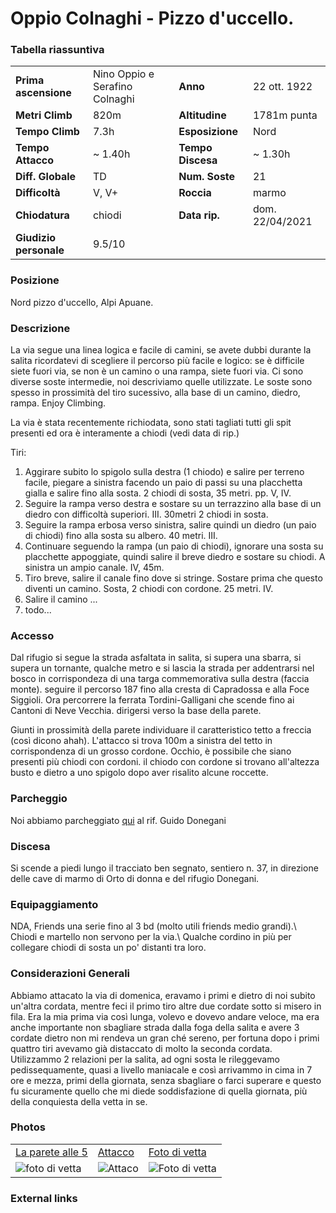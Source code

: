 Oppio Colnaghi - Pizzo d'uccello.
===

### Tabella riassuntiva

|  	                            | 	  	                    |   				        | 	  		            | 
|-------------------------------|-------------------------- |---------------------------|-----------------------|
|**Prima ascensione** 		    |	  Nino Oppio e Serafino Colnaghi      	            | **Anno**                  |   22 ott. 1922               |
|**Metri Climb**		        |	820m	                | **Altitudine** 		    | 1781m punta	        |       
|**Tempo Climb**		        |    7.3h                   | **Esposizione**		    |   Nord           	        |
|**Tempo Attacco**		        |	~ 1.40h                 | **Tempo Discesa**		    | ~ 1.30h               |
|**Diff. Globale**              | TD	            | **Num. Soste**            |		    21  	        |
|**Difficoltà**		            | V, V+      	        | **Roccia**		        |    marmo  		            |
|**Chiodatura**		            |        chiodi        	        | **Data rip.**			    | dom. 22/04/2021       |
|**Giudizio personale**         |    9.5/10                 |                           |                       |


### Posizione
Nord pizzo d'uccello,  Alpi Apuane.

### Descrizione
La via segue una linea logica e facile di camini, se avete dubbi durante la salita ricordatevi di scegliere il percorso più facile e logico:
se è difficile siete fuori via, se non è un camino o una rampa, siete fuori via. Ci sono diverse soste intermedie, noi descriviamo quelle utilizzate. 
Le soste sono spesso in prossimità del tiro sucessivo, alla base di un camino, diedro, rampa. Enjoy Climbing.

La via è stata recentemente richiodata, sono stati tagliati tutti gli spit presenti ed ora è interamente a chiodi (vedi data di rip.)


Tiri: 
1. Aggirare subito lo spigolo sulla destra (1 chiodo) e salire per terreno facile, piegare a sinistra facendo un paio di passi su una placchetta gialla e salire fino alla sosta. 2 chiodi di sosta, 35 metri. pp. V, IV.
2. Seguire la rampa verso destra e sostare su un terrazzino alla base di un diedro con difficoltà superiori. III. 30metri 2 chiodi in sosta.
3. Seguire la rampa erbosa verso sinistra, salire quindi un diedro (un paio di chiodi) fino alla sosta su albero. 40 metri. III.
4. Continuare seguendo la rampa (un paio di chiodi), ignorare una sosta su placchette appoggiate, quindi salire il breve diedro e sostare su chiodi. A sinistra un ampio canale. IV, 45m.
5. Tiro breve, salire il canale fino dove si stringe. Sostare prima che questo diventi un camino. Sosta, 2 chiodi con cordone. 25 metri. IV.
6. Salire il camino ...
7. todo...




### Accesso
Dal rifugio si segue la strada asfaltata in salita, si supera una sbarra, si supera un tornante, qualche metro e si lascia la strada per addentrarsi nel bosco in corrispondeza di una targa commemorativa sulla destra (faccia monte). 
seguire il percorso 187 fino alla cresta di Capradossa e alla Foce Siggioli. Ora percorrere la ferrata Tordini-Galligani che scende fino ai Cantoni di Neve Vecchia. dirigersi verso la base della parete.

Giunti in prossimità della parete individuare il caratteristico tetto a freccia (così dicono ahah). L'attacco si trova 100m a sinistra del tetto in corrispondenza di un grosso cordone. 
Occhio, è possibile che siano presenti più chiodi con cordoni. il chiodo con cordone si trovano all'altezza busto e dietro a uno spigolo dopo aver risalito alcune roccette.

### Parcheggio
Noi abbiamo parcheggiato [qui](https://g.page/rifugiodonegani?share) al rif. Guido Donegani

### Discesa
Si scende a piedi lungo il tracciato ben segnato, sentiero n. 37, in direzione delle cave di marmo di Orto di donna e del rifugio Donegani.

### Equipaggiamento
NDA, Friends una serie fino al 3 bd (molto utili friends medio grandi).\\
Chiodi e martello non servono per la via.\\
Qualche cordino in più per collegare chiodi di sosta un po' distanti tra loro.

### Considerazioni Generali
Abbiamo attacato la via di domenica, eravamo i primi e dietro di noi subito un'altra cordata, mentre feci il primo tiro altre due cordate sotto si misero in fila. 
Era la mia prima via così lunga, volevo e dovevo andare veloce, ma era anche importante non sbagliare strada dalla foga della salita e avere 3 cordate dietro non mi rendeva un gran ché sereno, per fortuna dopo i primi quattro tiri avevamo già distaccato di molto la seconda cordata. 
Utilizzammo 2 relazioni per la salita, ad ogni sosta le rileggevamo pedissequamente, quasi a livello maniacale e così arrivammo in cima in 7 ore e mezza, primi della giornata, senza sbagliare o farci superare e questo fu sicuramente quello che mi diede soddisfazione di quella giornata, più della conquiesta della vetta in se.


### Photos


|                                |                           |                            |
|:-------------------------------|:--------------------------|:---------------------------|
| [La parete alle 5](https://bit.ly/38jRdCM)   |    [Attacco](https://bit.ly/3znz4Ql) |   [Foto di vetta](https://cutt.ly/mWo1Dt9)  | 
| ![foto di vetta](https://bit.ly/38jRdCM)   |   ![Attaco](https://bit.ly/3znz4Ql) |  ![Foto di vetta](https://cutt.ly/mWo1Dt9)  | 

### External links

